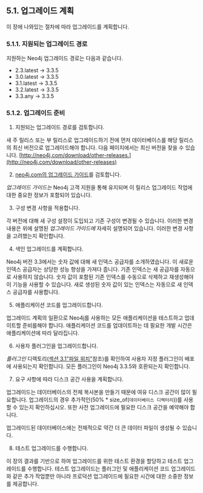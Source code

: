 ## 5.1. 업그레이드 계획

이 장에 나와있는 절차에 따라 업그레이드를 계획합니다.

### 5.1.1. 지원되는 업그레이드 경로

지원하는 Neo4j 업그레이드 경로는 다음과 같습니다.

- 2.3.latest → 3.3.5
- 3.0.latest → 3.3.5
- 3.1.latest → 3.3.5
- 3.2.latest → 3.3.5
- 3.3.any → 3.3.5

### 5.1.2. 업그레이드 준비

1. 지원되는 업그레이드 경로를 검토합니다.

새 주 릴리스 또는 부 릴리스로 업그레이드하기 전에 먼저 데이터베이스를 해당 릴리스의 최신 버전으로 업그레이드해야 합니다. 다음 페이지에서는 최신 버전을 찾을 수 있습니다. [http://neo4j.com/download/other-releases.](http://neo4j.com/download/other-releases)

2. [neo4j.com의 업그레이드 가이드](https://neo4j.com/guides/upgrade/)를 검토합니다.

_업그레이드 가이드는_ Neo4j 고객 지원을 통해 유지되며 이 릴리스 업그레이드 작업에 대한 중요한 정보가 포함되어 있습니다.

3. 구성 변경 사항을 적용합니다.

각 버전에 대해 새 구성 설정이 도입되고 기존 구성이 변경될 수 있습니다. 이러한 변경 내용은 위에 설명된 _업그레이드 가이드에_ 자세히 설명되어 있습니다. 이러한 변경 사항을 고려했는지 확인합니다.

4. 색인 업그레이드를 계획합니다.

Neo4j 버전 3.3에서는 숫자 값에 대해 새 인덱스 공급자를 소개하였습니다. 이 새로운 인덱스 공급자는 상당한 성능 향상을 가져다 줍니다. 기존 인덱스는 새 공급자를 자동으로 사용하지 않습니다. 숫자 값이 포함된 기존 인덱스를 수동으로 삭제하고 재생성해야 이 기능을 사용할 수 있습니다. 새로 생성된 숫자 값이 있는 인덱스는 자동으로 새 인덱스 공급자를 사용합니다.

5. 애플리케이션 코드를 업그레이드합니다.

업그레이드 계획의 일환으로 Neo4j를 사용하는 모든 애플리케이션을 테스트하고 업데이트할 준비를해야 합니다. 애플리케이션 코드를 업데이트하는 데 필요한 개발 시간은 애플리케이션에 따라 달라집니다.

6. 사용자 플러그인을 업그레이드합니다.

_플러그인_ 디렉토리([섹션 3.1"파일 위치"](https://neo4j.com/docs/operations-manual/3.3/configuration/file-locations/)참조)를 확인하여 사용자 지정 플러그인이 배포에 사용되는지 확인합니다. 모든 플러그인이 Neo4j 3.3.5와 호환되는지 확인합니다.

7. 요구 사항에 따라 디스크 공간 사용을 계획합니다.

업그레이드는 데이터베이스의 전체 복사본을 만들기 때문에 여유 디스크 공간이 많이 필요합니다. 업그레이드의 경우 추가적인(50% * size_of(`데이터베이스 디렉터리`))를 사용할 수 있는지 확인하십시오. 또한 사전 업그레이드에 필요한 디스크 공간을 예약해야 합니다.

업그레이드된 데이터베이스에는 전체적으로 약간 더 큰 데이터 파일이 생성될 수 있습니다.

8. 테스트 업그레이드를 수행합니다.

이 장의 결과를 기반으로 하여 업그레이드를 위한 테스트 환경을 할당하고 테스트 업그레이드를 수행합니다. 테스트 업그레이드는 플러그인 및 애플리케이션 코드 업그레이드와 같은 추가 작업뿐만 아니라 프로덕션 업그레이드에 필요한 시간에 대한 소중한 정보를 제공합니다.

